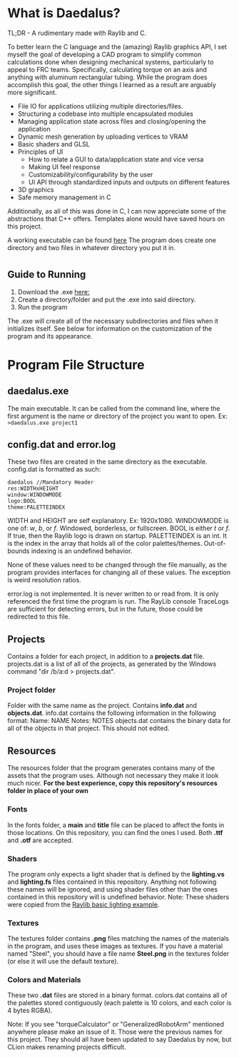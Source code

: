 # What is Daedalus?

TL;DR - A rudimentary made with Raylib and C.

To better learn the C language and the (amazing) Raylib graphics API, I set myself the goal of developing a CAD program to simplify common calculations done when designing
mechanical systems, particularly to appeal to FRC teams. Specifically, calculating torque on an axis and anything with aluminum rectangular tubing. 
While the program does accomplish this goal, the other things I learned as a result are arguably more significant.

- File IO for applications utilizing multiple directories/files.
- Structuring a codebase into multiple encapsulated modules
- Managing application state across files and closing/opening the application
- Dynamic mesh generation by uploading vertices to VRAM
- Basic shaders and GLSL
- Principles of UI
     - How to relate a GUI to data/application state and vice versa
     - Making UI feel response
     - Customizability/configurability by the user
     - UI API through standardized inputs and outputs on different features
- 3D graphics
- Safe memory management in C

Additionally, as all of this was done in C, I can now appreciate some of the abstractions that C++ offers. Templates alone would have saved hours on this project.


A working executable can be found [here](https://github.com/adolan527/daedalus/blob/main/cmake-build-debug/daedalus.exe)
The program does create one directory and two files in whatever directory you put it in.


# 



## Guide to Running
1. Download the .exe [here:](https://github.com/adolan527/daedalus/blob/main/cmake-build-debug/daedalus.exe)
2. Create a directory/folder and put the .exe into said directory.
3. Run the program

The .exe will create all of the necessary subdirectories and files when it initializes itself.
See below for information on the customization of the program and its appearance.

# Program File Structure
## daedalus.exe
The main executable. It can be called from the command line, where the first argument is the name or directory of the project you want to open.
Ex: `>daedalus.exe project1`

## config.dat and error.log
These two files are created in the same directory as the executable. config.dat is formatted as such:
```
daedalus //Mandatory Header
res:WIDTHxHEIGHT 
window:WINDOWMODE
logo:BOOL
theme:PALETTEINDEX
```
WIDTH and HEIGHT are self explanatory. Ex: 1920x1080.
WINDOWMODE is one of: *w*, *b*, or *f*. Windowed, borderless, or fullscreen.
BOOL is either *t* or *f*. If true, then the Raylib logo is drawn on startup.
PALETTEINDEX is an int. It is the index in the array that holds all of the color palettes/themes. Out-of-bounds indexing is an undefined behavior.

None of these values need to be changed through the file manually, as the program provides interfaces for changing all of these values. The exception is weird resolution ratios.

error.log is not implemented. It is never written to or read from. It is only referenced the first time the program is run. 
The RayLib console TraceLogs are sufficient for detecting errors, but in the future, those could be redirected to this file.

## Projects
Contains a folder for each project, in addition to a **projects.dat** file.
projects.dat is a list of all of the projects, as generated by the Windows command "dir /b/a:d > projects.dat". 

### Project folder
Folder with the same name as the project. Contains **info.dat** and **objects.dat**. info.dat contains the following information in the following format:
Name: NAME
Notes: NOTES
objects.dat contains the binary data for all of the objects in that project. This should not edited.

## Resources
The resources folder that the program generates contains many of the assets that the program uses. Although not necessary they make it look much nicer.
**For the best experience, copy this repository's resources folder in place of your own**

### Fonts
In the fonts folder, a **main** and **title** file can be placed to affect the fonts in those locations. On this repository, you can find the ones I used.
Both **.ttf** and **.otf** are accepted.

### Shaders
The program only expects a light shader that is defined by the **lighting.vs** and **lighting.fs** files contained in this repository. Anything not following these names
will be ignored, and using shader files other than the ones contained in this repository will is undefined behavior.
Note: These shaders were copied from the [Raylib basic lighting example](https://github.com/raysan5/raylib/blob/master/examples/shaders/shaders_basic_lighting.c).

### Textures
The textures folder contains **.png** files matching the names of the materials in the program, and uses these images as textures.
If you have a material named "Steel", you should have a file name **Steel.png** in the textures folder (or else it will use the default texture).

### Colors and Materials
These two **.dat** files are stored in a binary format. colors.dat contains all of the palettes stored contiguously (each palette is 10 colors, and each color is 4 bytes RGBA).

Note: If you see "torqueCalculator" or "GeneralizedRobotArm" mentioned anywhere please make an issue of it. Those were the previous names for this project. They should all have been updated to say Daedalus by now, but CLion makes renaming projects difficult.

